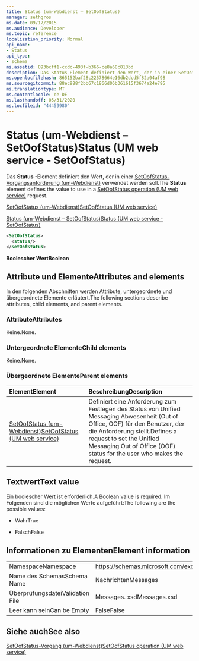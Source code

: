 ```yaml
---
title: Status (um-Webdienst – SetOofStatus)
manager: sethgros
ms.date: 09/17/2015
ms.audience: Developer
ms.topic: reference
localization_priority: Normal
api_name:
- Status
api_type:
- schema
ms.assetid: 893bcff1-ccdc-493f-b366-ce8a68c813bd
description: Das Status-Element definiert den Wert, der in einer SetOofStatus-Vorgangsanforderung (um-Webdienst) verwendet werden soll.
ms.openlocfilehash: 865152baf28c22578664e16db2dcd5f82a04af98
ms.sourcegitcommit: 88ec988f2bb67c1866d06b361615f3674a24e795
ms.translationtype: MT
ms.contentlocale: de-DE
ms.lasthandoff: 05/31/2020
ms.locfileid: "44459980"
---
```

# <a name="status-um-web-service---setoofstatus"></a><span data-ttu-id="40e58-103">Status (um-Webdienst – SetOofStatus)</span><span class="sxs-lookup"><span data-stu-id="40e58-103">Status (UM web service - SetOofStatus)</span></span>

<span data-ttu-id="40e58-104">Das **Status** -Element definiert den Wert, der in einer [SetOofStatus-Vorgangsanforderung (um-Webdienst)](setoofstatus-operation-um-web-service.md) verwendet werden soll.</span><span class="sxs-lookup"><span data-stu-id="40e58-104">The **Status** element defines the value to use in a [SetOofStatus operation (UM web service)](setoofstatus-operation-um-web-service.md) request.</span></span> 
  
[<span data-ttu-id="40e58-105">SetOofStatus (um-Webdienst)</span><span class="sxs-lookup"><span data-stu-id="40e58-105">SetOofStatus (UM web service)</span></span>](setoofstatus-um-web-service.md)
  
[<span data-ttu-id="40e58-106">Status (um-Webdienst – SetOofStatus)</span><span class="sxs-lookup"><span data-stu-id="40e58-106">Status (UM web service - SetOofStatus)</span></span>](status-um-web-servicesetoofstatus.md)
  
```xml
<SetOofStatus>
  <status/>
</SetOofStatus>
```

 <span data-ttu-id="40e58-107">**Boolescher Wert**</span><span class="sxs-lookup"><span data-stu-id="40e58-107">**Boolean**</span></span>
## <a name="attributes-and-elements"></a><span data-ttu-id="40e58-108">Attribute und Elemente</span><span class="sxs-lookup"><span data-stu-id="40e58-108">Attributes and elements</span></span>

<span data-ttu-id="40e58-109">In den folgenden Abschnitten werden Attribute, untergeordnete und übergeordnete Elemente erläutert.</span><span class="sxs-lookup"><span data-stu-id="40e58-109">The following sections describe attributes, child elements, and parent elements.</span></span>
  
### <a name="attributes"></a><span data-ttu-id="40e58-110">Attribute</span><span class="sxs-lookup"><span data-stu-id="40e58-110">Attributes</span></span>

<span data-ttu-id="40e58-111">Keine.</span><span class="sxs-lookup"><span data-stu-id="40e58-111">None.</span></span>
  
### <a name="child-elements"></a><span data-ttu-id="40e58-112">Untergeordnete Elemente</span><span class="sxs-lookup"><span data-stu-id="40e58-112">Child elements</span></span>

<span data-ttu-id="40e58-113">Keine.</span><span class="sxs-lookup"><span data-stu-id="40e58-113">None.</span></span>
  
### <a name="parent-elements"></a><span data-ttu-id="40e58-114">Übergeordnete Elemente</span><span class="sxs-lookup"><span data-stu-id="40e58-114">Parent elements</span></span>

|<span data-ttu-id="40e58-115">**Element**</span><span class="sxs-lookup"><span data-stu-id="40e58-115">**Element**</span></span>|<span data-ttu-id="40e58-116">**Beschreibung**</span><span class="sxs-lookup"><span data-stu-id="40e58-116">**Description**</span></span>|
|:-----|:-----|
|[<span data-ttu-id="40e58-117">SetOofStatus (um-Webdienst)</span><span class="sxs-lookup"><span data-stu-id="40e58-117">SetOofStatus (UM web service)</span></span>](setoofstatus-um-web-service.md) <br/> |<span data-ttu-id="40e58-118">Definiert eine Anforderung zum Festlegen des Status von Unified Messaging Abwesenheit (Out of Office, OOF) für den Benutzer, der die Anforderung stellt.</span><span class="sxs-lookup"><span data-stu-id="40e58-118">Defines a request to set the Unified Messaging Out of Office (OOF) status for the user who makes the request.</span></span>  <br/> |
   
## <a name="text-value"></a><span data-ttu-id="40e58-119">Textwert</span><span class="sxs-lookup"><span data-stu-id="40e58-119">Text value</span></span>

<span data-ttu-id="40e58-120">Ein boolescher Wert ist erforderlich.</span><span class="sxs-lookup"><span data-stu-id="40e58-120">A Boolean value is required.</span></span> <span data-ttu-id="40e58-121">Im Folgenden sind die möglichen Werte aufgeführt:</span><span class="sxs-lookup"><span data-stu-id="40e58-121">The following are the possible values:</span></span>
  
- <span data-ttu-id="40e58-122">Wahr</span><span class="sxs-lookup"><span data-stu-id="40e58-122">True</span></span>
    
- <span data-ttu-id="40e58-123">Falsch</span><span class="sxs-lookup"><span data-stu-id="40e58-123">False</span></span>
    
## <a name="element-information"></a><span data-ttu-id="40e58-124">Informationen zu Elementen</span><span class="sxs-lookup"><span data-stu-id="40e58-124">Element information</span></span>

|||
|:-----|:-----|
|<span data-ttu-id="40e58-125">Namespace</span><span class="sxs-lookup"><span data-stu-id="40e58-125">Namespace</span></span>  <br/> |https://schemas.microsoft.com/exchange/services/2006/messages  <br/> |
|<span data-ttu-id="40e58-126">Name des Schemas</span><span class="sxs-lookup"><span data-stu-id="40e58-126">Schema Name</span></span>  <br/> |<span data-ttu-id="40e58-127">Nachrichten</span><span class="sxs-lookup"><span data-stu-id="40e58-127">Messages</span></span>  <br/> |
|<span data-ttu-id="40e58-128">Überprüfungsdatei</span><span class="sxs-lookup"><span data-stu-id="40e58-128">Validation File</span></span>  <br/> |<span data-ttu-id="40e58-129">Messages. xsd</span><span class="sxs-lookup"><span data-stu-id="40e58-129">Messages.xsd</span></span>  <br/> |
|<span data-ttu-id="40e58-130">Leer kann sein</span><span class="sxs-lookup"><span data-stu-id="40e58-130">Can be Empty</span></span>  <br/> |<span data-ttu-id="40e58-131">False</span><span class="sxs-lookup"><span data-stu-id="40e58-131">False</span></span>  <br/> |
   
## <a name="see-also"></a><span data-ttu-id="40e58-132">Siehe auch</span><span class="sxs-lookup"><span data-stu-id="40e58-132">See also</span></span>



[<span data-ttu-id="40e58-133">SetOofStatus-Vorgang (um-Webdienst)</span><span class="sxs-lookup"><span data-stu-id="40e58-133">SetOofStatus operation (UM web service)</span></span>](setoofstatus-operation-um-web-service.md)

